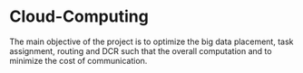 # Cloud-Computing
The main objective of the project is to optimize the big data placement, task assignment, routing and DCR such that the overall computation and to minimize the cost of communication.
